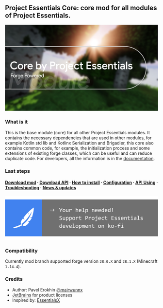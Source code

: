 ## Project Essentials Core: core mod for all modules of Project Essentials.

<img src="./assets/core_social_logo.jpg">

### What is it

This is the base module (core) for all other Project Essentials modules. It contains the necessary dependencies that are used in other modules, for example Kotlin std lib and Kotlinx Serialization and Brigadier, this core also contains common code, for example, the initialization process and some extensions of existing forge classes, which can be useful and can reduce duplicate code. For developers, all the information is in the [documentation](https://mairwunnx.gitbook.io/project-essentials/project-essentials-core#using-as-api).

### Last steps

#### [Download mod](https://github.com/ProjectEssentials/ProjectEssentials-Core/releases/download/v1.14.4-1.2.0/ProjectEssentials-Core-MOD-1.14.4-1.2.0.jar) · [Download API](https://github.com/ProjectEssentials/ProjectEssentials-Core/releases/download/v1.14.4-1.2.0/ProjectEssentials-Core-API-1.14.4-1.2.0.jar) · [How to install](https://mairwunnx.gitbook.io/project-essentials/project-essentials-core#how-to-install) · [Configuration](https://mairwunnx.gitbook.io/project-essentials/project-essentials-core#configuration) · [API Using](https://mairwunnx.gitbook.io/project-essentials/project-essentials-core#using-as-api) · [Troubleshooting](https://github.com/ProjectEssentials/ProjectEssentials-Core/issues/new/choose) · [News & updates](https://t.me/minecraftforge)

<a href="https://ko-fi.com/mairwunnx" target="_blank"><img src="./assets/support_social.png"></a>

### Compatibility

Currently mod branch supported forge version `28.0.X` and `28.1.X` (Minecraft `1.14.4`).

### Credits

- Author: Pavel Erokhin [@mairwunnx](https://github.com/mairwunnx)
- [JetBrains](https://www.jetbrains.com/) for product licenses
- Inspired by: [EssentialsX](https://github.com/EssentialsX)
